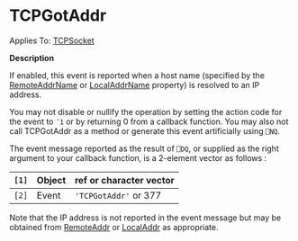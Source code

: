 




<h1 class="heading"><span class="name">TCPGotAddr</span></h1>

Applies To: [TCPSocket](../a-z/tcpsocket.md)


**Description**


If enabled, this event is reported when a host name (specified by the [RemoteAddrName](../a-z/remoteaddrname.md) or [LocalAddrName](../a-z/localaddrname.md) property) is resolved to an IP address.


You may not disable or nullify the operation by setting the action code for the event to `¯1` or by returning 0 from a callback function. You may also not call TCPGotAddr as a method or generate this event artificially using `⎕NQ`.


The event message reported as the result of `⎕DQ`, or supplied as the right argument to your callback function, is a 2-element vector as follows :


| `[1]` | Object | ref or character vector |
| --- | --- | ---  |
| `[2]` | Event | `'TCPGotAddr'` or 377 |


Note that the IP address is not reported in the event message but may be obtained from [RemoteAddr](../a-z/remoteaddr.md) or [LocalAddr](../a-z/localaddr.md) as appropriate.



